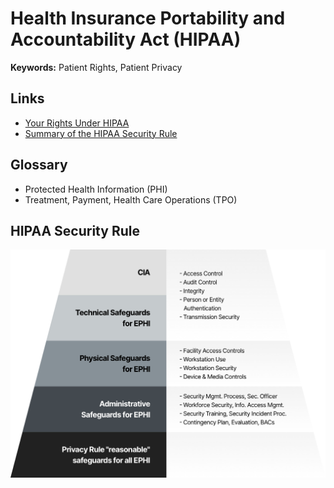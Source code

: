 # Health Insurance Portability and Accountability Act (HIPAA)

**Keywords:** Patient Rights, Patient Privacy

## Links

- [Your Rights Under HIPAA](https://hhs.gov/hipaa/for-individuals/guidance-materials-for-consumers/index.html)
- [Summary of the HIPAA Security Rule](https://hhs.gov/hipaa/for-professionals/security/laws-regulations/index.html)

## Glossary

- Protected Health Information (PHI)
- Treatment, Payment, Health Care Operations (TPO)

## HIPAA Security Rule

![HIPPA](/assets/images/cyber-security/hipaa.png)
